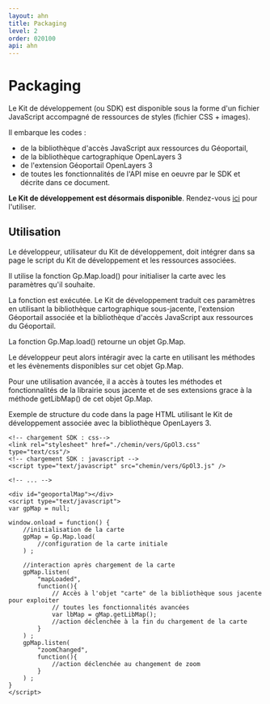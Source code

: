 ```yaml
---
layout: ahn
title: Packaging
level: 2
order: 020100
api: ahn
---
```



# Packaging

Le Kit de développement (ou SDK) est disponible sous la forme d'un fichier JavaScript accompagné de ressources de styles (fichier CSS + images).

Il embarque les codes :

* de la bibliothèque d'accès JavaScript aux ressources du Géoportail,
* de la bibliothèque cartographique OpenLayers 3
* de l'extension Géoportail OpenLayers 3
* de toutes les fonctionnalités de l'API mise en oeuvre par le SDK et décrite dans ce document.

**Le Kit de développement est désormais disponible**. Rendez-vous [ici](https://github.com/IGNF/geoportal-sdk#mise-en-oeuvre) pour l'utiliser.

## Utilisation

Le développeur, utilisateur du Kit de développement, doit intégrer dans sa page le script du Kit de développement et les ressources associées.

Il utilise la fonction Gp.Map.load() pour initialiser la carte avec les paramètres qu'il souhaite.

La fonction est exécutée. Le Kit de développement traduit ces paramètres en utilisant la bibliothèque cartographique sous-jacente, l'extension Géoportail associée et la bibliothèque d'accès JavaScript aux ressources du Géoportail.

La fonction Gp.Map.load() retourne un objet Gp.Map.

Le développeur peut alors intéragir avec la carte en utilisant les méthodes et les évènements disponibles sur cet objet Gp.Map.

Pour une utilisation avancée, il a accès à toutes les méthodes et fonctionnalités de la librairie sous jacente et de ses extensions grace à la méthode getLibMap() de cet objet Gp.Map.

Exemple de structure du code dans la page HTML utilisant le Kit de développement associée avec la bibliothèque OpenLayers 3.


```
<!-- chargement SDK : css-->
<link rel="stylesheet" href="./chemin/vers/GpOl3.css" type="text/css"/>
<!-- chargement SDK : javascript -->
<script type="text/javascript" src="chemin/vers/GpOl3.js" />

<!-- ... -->

<div id="geoportalMap"></div>
<script type="text/javascript">
var gpMap = null;

window.onload = function() {
    //initialisation de la carte
    gpMap = Gp.Map.load(
        //configuration de la carte initiale
    ) ;

    //interaction après chargement de la carte
    gpMap.listen(
        "mapLoaded",
        function(){
            // Accès à l'objet "carte" de la bibliothèque sous jacente pour exploiter
            // toutes les fonctionnalités avancées
            var lbMap = gMap.getLibMap();
            //action déclenchée à la fin du chargement de la carte
        }
    ) ;
    gpMap.listen(
        "zoomChanged",
        function(){
            //action déclenchée au changement de zoom
        }
    ) ;
}
</script>
```
